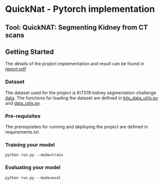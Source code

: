 # QuickNat - Pytorch implementation

Tool: QuickNAT: Segmenting Kidney from CT scans
-----------------------------------------------------------

 

## Getting Started
The details of the project implementation and result can be found in [report.pdf](report.pdf)
### Dataset
The dataset used for the project is KiTS19 kidney segmentation challenge [data](https://kits19.grand-challenge.org/data/). The functions 
for loading the dataset are defined in  [kits_data_utils.py](utils/kits_data_utils.py) and [data_utils.py](utils/data_utils.py).


### Pre-requisites
The prerequisites for running and deploying the project are defined in requirements.txt

### Training your model

```
python run.py --mode=train
```

### Evaluating your model

```
python run.py --mode=eval
```
